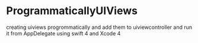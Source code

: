 # ProgrammaticallyUIViews
creating uiviews progrommatically and add them to uiviewcontroller and run it from AppDelegate using swift 4 and Xcode 4
